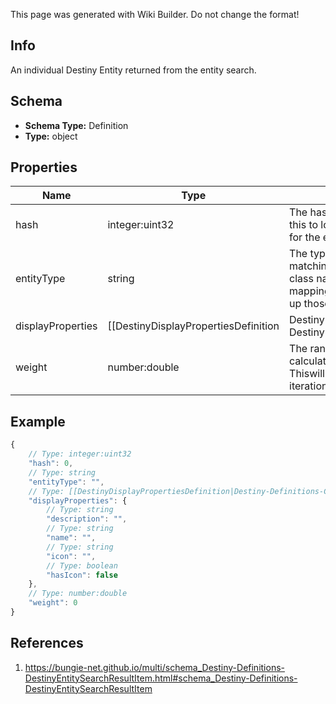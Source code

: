 <span class="wiki-builder">This page was generated with Wiki Builder. Do not change the format!</span>

## Info
An individual Destiny Entity returned from the entity search.

## Schema
* **Schema Type:** Definition
* **Type:** object

## Properties
Name | Type | Description
---- | ---- | -----------
hash | integer:uint32 | The hash identifier of the entity.  You will use this to look up the DestinyDefinitionrelevant for the entity found.
entityType | string | The type of entity, returned as a string matching the DestinyDefinition's contract class name.You'll have to have your own mapping from class names to actually looking up those definitionsin the manifest databases.
displayProperties | [[DestinyDisplayPropertiesDefinition|Destiny-Definitions-Common-DestinyDisplayPropertiesDefinition]]:Definition | Basic display properties on the entity, so you don't have to look up the definition to showbasic results for the item.
weight | number:double | The ranking value for sorting that we calculated using our relevance formula.  Thiswill hopefully get better with time and iteration.

## Example
```javascript
{
    // Type: integer:uint32
    "hash": 0,
    // Type: string
    "entityType": "",
    // Type: [[DestinyDisplayPropertiesDefinition|Destiny-Definitions-Common-DestinyDisplayPropertiesDefinition]]:Definition
    "displayProperties": {
        // Type: string
        "description": "",
        // Type: string
        "name": "",
        // Type: string
        "icon": "",
        // Type: boolean
        "hasIcon": false
    },
    // Type: number:double
    "weight": 0
}

```

## References
1. https://bungie-net.github.io/multi/schema_Destiny-Definitions-DestinyEntitySearchResultItem.html#schema_Destiny-Definitions-DestinyEntitySearchResultItem
